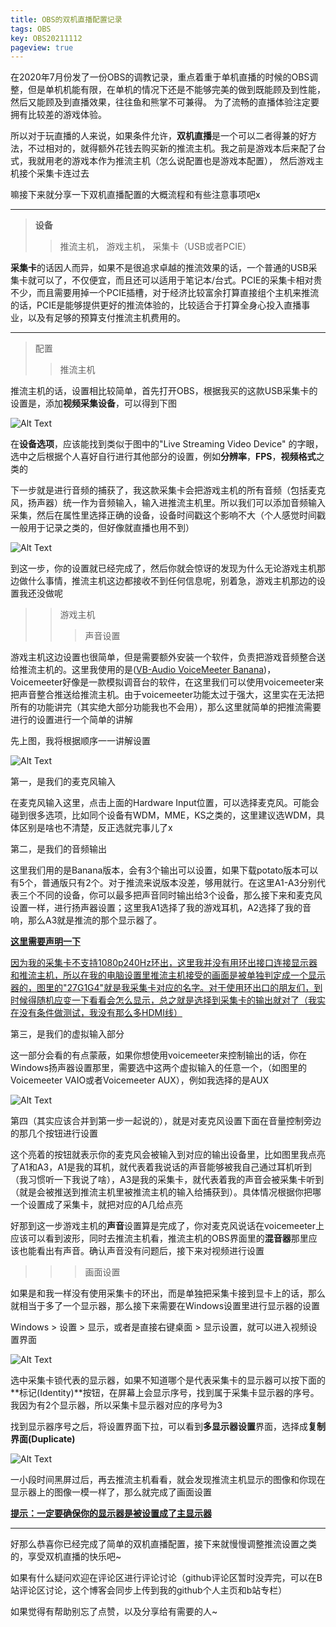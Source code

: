 ```yaml
---
title: OBS的双机直播配置记录
tags: OBS
key: OBS20211112
pageview: true
---
```


在2020年7月份发了一份OBS的调教记录，重点着重于单机直播的时候的OBS调整，但是单机机能有限，在单机的情况下还是不能够完美的做到既能顾及到性能，然后又能顾及到直播效果，往往鱼和熊掌不可兼得。 为了流畅的直播体验注定要拥有比较差的游戏体验。

所以对于玩直播的人来说，如果条件允许，**双机直播**是一个可以二者得兼的好方法，不过相对的，就得额外花钱去购买新的推流主机。我之前是游戏本后来配了台式，我就用老的游戏本作为推流主机（怎么说配置也是游戏本配置）， 然后游戏主机接个采集卡连过去

嘛接下来就分享一下双机直播配置的大概流程和有些注意事项吧x
<!--more-->

---

> **设备**
>
> > 推流主机， 游戏主机， 采集卡（USB或者PCIE）

**采集卡**的话因人而异，如果不是很追求卓越的推流效果的话，一个普通的USB采集卡就可以了，不仅便宜，而且还可以适用于笔记本/台式。PCIE的采集卡相对贵不少，而且需要用掉一个PCIE插槽，对于经济比较富余打算直接组个主机来推流的话，PCIE是能够提供更好的推流体验的，比较适合于打算全身心投入直播事业，以及有足够的预算支付推流主机费用的。

---



> 配置
>
> > 推流主机

推流主机的话，设置相比较简单，首先打开OBS，根据我买的这款USB采集卡的设置是，添加**视频采集设备**，可以得到下图

![Alt Text](\assets\images\2021-11-12\1.png "视频采集设备界面")

在**设备选项**，应该能找到类似于图中的"Live Streaming Video Device" 的字眼，选中之后根据个人喜好自行进行其他部分的设置，例如**分辨率**，**FPS**，**视频格式**之类的

下一步就是进行音频的捕获了，我这款采集卡会把游戏主机的所有音频（包括麦克风，扬声器）统一作为音频输入，输入进推流主机里。所以我们可以添加音频输入采集，然后在属性里选择正确的设备，设备时间戳这个影响不大（个人感觉时间戳一般用于记录之类的，但好像就直播也用不到）

![Alt Text](\assets\images\2021-11-12\2.png "麦克风设置界面")

到这一步，你的设置就已经完成了，然后你就会惊讶的发现为什么无论游戏主机那边做什么事情，推流主机这边都接收不到任何信息呢，别着急，游戏主机那边的设置我还没做呢

> > 游戏主机
> >
> > >声音设置

游戏主机这边设置也很简单，但是需要额外安装一个软件，负责把游戏音频整合送给推流主机的。这里我使用的是([VB-Audio VoiceMeeter Banana](https://vb-audio.com/Voicemeeter/banana.htm))，Voicemeeter好像是一款模拟调音台的软件，在这里我们可以使用voicemeeter来把声音整合推送给推流主机。由于voicemeeter功能太过于强大，这里实在无法把所有的功能讲完（其实绝大部分功能我也不会用），那么这里就简单的把推流需要进行的设置进行一个简单的讲解

先上图，我将根据顺序一一讲解设置

![Alt Text](\assets\images\2021-11-12\3.png "voicemeeter设置界面")

第一，是我们的麦克风输入

在麦克风输入这里，点击上面的Hardware Input位置，可以选择麦克风。可能会碰到很多选项，比如同个设备有WDM，MME，KS之类的，这里建议选WDM，具体区别是啥也不清楚，反正选就完事儿了x

第二，是我们的音频输出

这里我们用的是Banana版本，会有3个输出可以设置，如果下载potato版本可以有5个，普通版只有2个。对于推流来说版本没差，够用就行。在这里A1-A3分别代表三个不同的设备，你可以最多把声音同时输出给3个设备，那么接下来和麦克风设置一样，进行扬声器设置；这里我A1选择了我的游戏耳机，A2选择了我的音响，那么A3就是推流的那个显示器了。

<u>**这里需要声明一下**</u>

<u>因为我的采集卡不支持1080p240Hz环出，这里我并没有用环出接口连接显示器和推流主机，所以在我的电脑设置里推流主机接受的画面是被单独判定成一个显示器的，图里的"27G1G4"就是我采集卡对应的名字。对于使用环出口的朋友们，到时候得随机应变一下看看会怎么显示，总之就是选择到采集卡的输出就对了（我实在没有条件做测试，我没有那么多HDMI线）</u>

第三，是我们的虚拟输入部分

这一部分会看的有点蒙蔽，如果你想使用voicemeeter来控制输出的话，你在Windows扬声器设置那里，需要选中这两个虚拟输入的任意一个，（如图里的Voicemeeter VAIO或者Voicemeeter AUX），例如我选择的是AUX

![Alt Text](\assets\images\2021-11-12\4.png "扬声器设备控制界面")

第四（其实应该合并到第一步一起说的），就是对麦克风设置下面在音量控制旁边的那几个按钮进行设置

这个亮着的按钮就表示你的麦克风会被输入到对应的输出设备里，比如图里我点亮了A1和A3，A1是我的耳机，就代表着我说话的声音能够被我自己通过耳机听到（我习惯听一下我说了啥），A3是我的采集卡，就代表着我的声音会被采集卡听到（就是会被推送到推流主机里被推流主机的输入给捕获到）。具体情况根据你把哪一个设置成了采集卡，就把对应的A几给点亮

好那到这一步游戏主机的**声音**设置算是完成了，你对麦克风说话在voicemeeter上应该可以看到波形，同时去推流主机看，推流主机的OBS界面里的**混音器**那里应该也能看出有声音。确认声音没有问题后，接下来对视频进行设置

> > >画面设置

如果是和我一样没有使用采集卡的环出，而是单独把采集卡接到显卡上的话，那么就相当于多了一个显示器，那么接下来需要在Windows设置里进行显示器的设置

Windows > 设置 > 显示，或者是直接右键桌面 > 显示设置，就可以进入视频设置界面

![Alt Text](\assets\images\2021-11-12\5.png "视频显示设置界面")

选中采集卡锁代表的显示器，如果不知道哪个是代表采集卡的显示器可以按下面的**标记(Identity)**按钮，在屏幕上会显示序号，找到属于采集卡显示器的序号。我因为有2个显示器，所以采集卡显示器对应的序号为3

找到显示器序号之后，将设置界面下拉，可以看到**多显示器设置**界面，选择成**复制界面(Duplicate)**

![Alt Text](\assets\images\2021-11-12\5.png "选择为复制界面")

一小段时间黑屏过后，再去推流主机看看，就会发现推流主机显示的图像和你现在显示器上的图像一模一样了，那么就完成了画面设置

**<u>提示：一定要确保你的显示器是被设置成了主显示器</u>**

---

好那么恭喜你已经完成了简单的双机直播配置，接下来就慢慢调整推流设置之类的，享受双机直播的快乐吧~

如果有什么疑问欢迎在评论区进行评论讨论（github评论区暂时没弄完，可以在B站评论区讨论，这个博客会同步上传到我的github个人主页和b站专栏）

如果觉得有帮助别忘了点赞，以及分享给有需要的人~